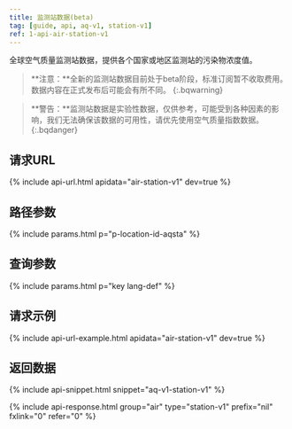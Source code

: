```yaml
---
title: 监测站数据(beta)
tag: [guide, api, aq-v1, station-v1]
ref: 1-api-air-station-v1
---
```


全球空气质量监测站数据，提供各个国家或地区监测站的污染物浓度值。

> **注意：**全新的监测站数据目前处于beta阶段，标准订阅暂不收取费用。数据内容在正式发布后可能会有所不同。
{:.bqwarning}

> **警告：**监测站数据是实验性数据，仅供参考，可能受到各种因素的影响，我们无法确保该数据的可用性，请优先使用空气质量指数数据。
{:.bqdanger}

## 请求URL

{% include api-url.html apidata="air-station-v1" dev=true %}

## 路径参数

{% include params.html p="p-location-id-aqsta" %}

## 查询参数

{% include params.html p="key lang-def" %}

## 请求示例

{% include api-url-example.html apidata="air-station-v1" dev=true %}

## 返回数据

{% include api-snippet.html snippet="aq-v1-station-v1" %}

{% include api-response.html group="air" type="station-v1" prefix="nil" fxlink="0" refer="0"  %}